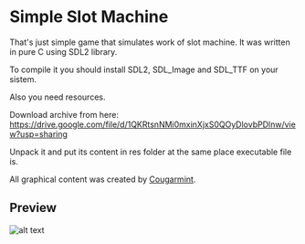 # Simple Slot Machine

That's just simple game that simulates work of slot machine.
It was written in pure C using SDL2 library.

To compile it you should install SDL2, SDL_Image and SDL_TTF
on your sistem.

Also you need resources.

Download archive from here: 
https://drive.google.com/file/d/1QKRtsnNMi0mxinXjxS0QOyDlovbPDlnw/view?usp=sharing

Unpack it and put its content in res folder at the same
place executable file is.

All graphical content was created by [Cougarmint](https://opengameart.org/users/cougarmint).

## Preview
![alt text](https://i.imgur.com/DP5pJhX.png "That's how game looks!")
